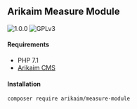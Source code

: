 ## Arikaim Measure Module
![1.0.0](https://img.shields.io/github/release/arikaim/measure-module.svg)
![GPLv3](https://img.shields.io/badge/License-GPLv3-blue.svg)


#### Requirements 
  * PHP 7.1
  * [Arikaim CMS](https://github.com/arikaim/arikaim)


#### Installation

```sh
composer require arikaim/measure-module
```
